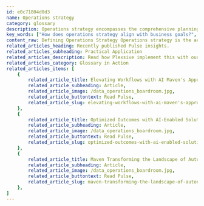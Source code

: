 ```yaml
---
id: e0c71804d0d3
name: Operations strategy
category: glossary
description: Operations strategy encompasses the comprehensive planning and alignment of processes and resources to achieve business goals efficiently, ensuring superior customer satisfaction and driving growth through effective, cost-reducing operations.
key_words: ["How does operations strategy align with business goals?", "What is the role of operations strategy in customer satisfaction?", "How can operations strategy improve business efficiency?", "What are the benefits of a well-structured operations strategy?", "How does an operations strategy support lean process development?", "What is the importance of operations strategy in meeting customer expectations?", "How does operations strategy contribute to effective resource allocation?", "What are the key components of a successful operations strategy?", "How can operations strategy prevent process inefficiencies?", "Why is operations strategy critical for business growth and success?"]
content_raw: Defining Operations Strategy Operations strategy is the act of constructing a blueprint that sets the plan of action for a company’s business pursuits and customer satisfaction goals. In essence, it symbolizes the alignment and optimisation of processes and resources dedicated towards achieving predetermined business goals. The strategy cuts across all facets of a business's operations, ensuring every area is pointing in the right direction towards delivering superior customer experiences and surpassing business objectives. It weds business strategies with the day-to-day tasks that make businesses function seamlessly. Significance of Operations Strategy and its Business Benefits Businesses have a lot to gain from having a well-structured and properly documented operations strategy. This blueprint naturally conditions the business to operate more efficiently and effectively. It aids in the alignment of internal resources, paving the way to design lean, cost-effective processes that provide clients and customers with the most value. Additionally, an operations strategy is instrumental in enforcing a successful business model. It provides the necessary guidance and sets the pace for business activities, helping to ensure a clear path towards goal attainment and growth. In the absence of a well-outlined operations strategy, businesses risk subpar performance, straining to maintain customers' expectations and struggling to hit business targets. Furthermore, businesses may face operational and process inefficiencies which can potentially lead to missed opportunities and financial loss. In essence, the operations strategy is the engine room of a business's overall strategy, enabling it to deliver excellent customer experiences efficiently while meeting or exceeding set business objectives.
related_articles_heading: Recently published Pulse insights.
related_articles_subheading: Practical Application
related_articles_description: Read how Plexsive implement this with our clients.
related_articles_category: Glossary in Action
related_articles_items: [
	{
		related_article_title: Elevating Workflows with AI Maven's Approach,
		related_article_subheading: Article,
		related_article_image: /data_operations_boardroom.jpg,
		related_article_buttontext: Read Pulse,
		related_article_slug: elevating-workflows-with-ai-maven's-approach
	},
	{
		related_article_title: Optimized Outcomes with AI-Enabled Solutions,
		related_article_subheading: Article,
		related_article_image: /data_operations_boardroom.jpg,
		related_article_buttontext: Read Pulse,
		related_article_slug: optimized-outcomes-with-ai-enabled-solutions
	},
	{
		related_article_title: Maven Transforming the Landscape of Autonomous Vehicles,
		related_article_subheading: Article,
		related_article_image: /data_operations_boardroom.jpg,
		related_article_buttontext: Read Pulse,
		related_article_slug: maven-transforming-the-landscape-of-autonomous-vehicles
	},
]
---
```

